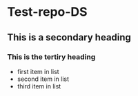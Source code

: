 # Test-repo-DS
## This is a secondary heading
### This is the tertiry heading

* first item in list
* second item in list
* third item in list
